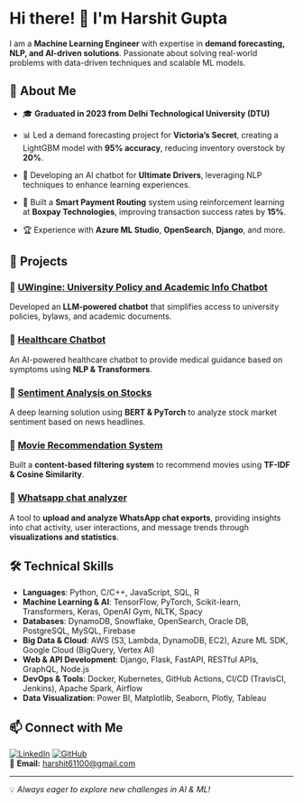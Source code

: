 # Hi there! 👋 I'm Harshit Gupta


I am a **Machine Learning Engineer** with expertise in **demand forecasting, NLP, and AI-driven solutions**. Passionate about solving real-world problems with data-driven techniques and scalable ML models.

## 🚀 About Me
- 🎓 **Graduated in 2023 from Delhi Technological University (DTU)**
  
- 📊 Led a demand forecasting project for **Victoria’s Secret**, creating a LightGBM model with **95% accuracy**, reducing inventory overstock by **20%**.
- 🤖 Developing an AI chatbot for **Ultimate Drivers**, leveraging NLP techniques to enhance learning experiences.
- 📡 Built a **Smart Payment Routing** system using reinforcement learning at **Boxpay Technologies**, improving transaction success rates by **15%**.
- 🏆 Experience with **Azure ML Studio**, **OpenSearch**, **Django**, and more.

## 📂 Projects

### 🔹 [UWingine: University Policy and Academic Info Chatbot](https://github.com/Hggreat/Uwingine)
Developed an **LLM-powered chatbot** that simplifies access to university policies, bylaws, and academic documents.

### 🔹 [Healthcare Chatbot](https://github.com/Hggreat/HealthCare-Chatbot)
An AI-powered healthcare chatbot to provide medical guidance based on symptoms using **NLP & Transformers**.

### 🔹 [Sentiment Analysis on Stocks](https://github.com/Hggreat/Sentiment-Analysis-on-Stocks)
A deep learning solution using **BERT & PyTorch** to analyze stock market sentiment based on news headlines.

### 🔹 [Movie Recommendation System](https://github.com/Hggreat/Movie-recommendation-system)
Built a **content-based filtering system** to recommend movies using **TF-IDF & Cosine Similarity**.

### 🔹 [Whatsapp chat analyzer](https://github.com/Hggreat/Whatsapp_chat_analyzer)
A tool to **upload and analyze WhatsApp chat exports**, providing insights into chat activity, user interactions, and message trends through **visualizations and statistics**.


## 🛠️ Technical Skills
- **Languages**: Python, C/C++, JavaScript, SQL, R
- **Machine Learning & AI**: TensorFlow, PyTorch, Scikit-learn, Transformers, Keras, OpenAI Gym, NLTK, Spacy
- **Databases**: DynamoDB, Snowflake, OpenSearch, Oracle DB, PostgreSQL, MySQL, Firebase
- **Big Data & Cloud**: AWS (S3, Lambda, DynamoDB, EC2), Azure ML SDK, Google Cloud (BigQuery, Vertex AI)
- **Web & API Development**: Django, Flask, FastAPI, RESTful APIs, GraphQL, Node.js
- **DevOps & Tools**: Docker, Kubernetes, GitHub Actions, CI/CD (TravisCI, Jenkins), Apache Spark, Airflow
- **Data Visualization**: Power BI, Matplotlib, Seaborn, Plotly, Tableau


## 📫 Connect with Me
[![LinkedIn](https://img.shields.io/badge/LinkedIn-Connect-blue?style=flat&logo=linkedin)](https://www.linkedin.com/in/harshit-gupta-8b1b1124a/)  [![GitHub](https://img.shields.io/badge/GitHub-Follow-black?style=flat&logo=github)](https://github.com/hggreat/)  
📧 **Email:** harshit61100@gmail.com  

---
💡 _Always eager to explore new challenges in AI & ML!_
